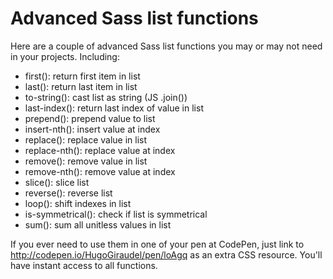 Advanced Sass list functions
===================

Here are a couple of advanced Sass list functions you may or may not need in your projects. Including:

* first(): return first item in list
* last(): return last item in list
* to-string(): cast list as string (JS .join())
* last-index(): return last index of value in list
* prepend(): prepend value to list
* insert-nth(): insert value at index
* replace(): replace value in list
* replace-nth(): replace value at index
* remove(): remove value in list
* remove-nth(): remove value at index
* slice(): slice list
* reverse(): reverse list
* loop(): shift indexes in list
* is-symmetrical(): check if list is symmetrical
* sum(): sum all unitless values in list

If you ever need to use them in one of your pen at CodePen, just link to http://codepen.io/HugoGiraudel/pen/loAgq as an extra CSS resource. You'll have instant access to all functions.